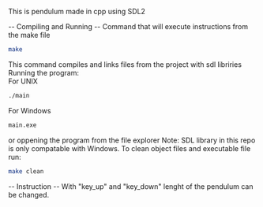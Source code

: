 This is pendulum made in cpp using SDL2     

-- Compiling and Running --
Command that will execute instructions from the make file 
```bash
make
```
This command compiles and links files from the project with sdl libriries     
Running the program:     
For UNIX
```bash
./main
```
For Windows     
```bash
main.exe
```     
or oppening the program from the file explorer
Note: SDL library in this repo is only compatable with Windows.
To clean object files and executable file run:
```bash
make clean
```

-- Instruction --
With "key_up" and "key_down" lenght of the pendulum can be changed.

